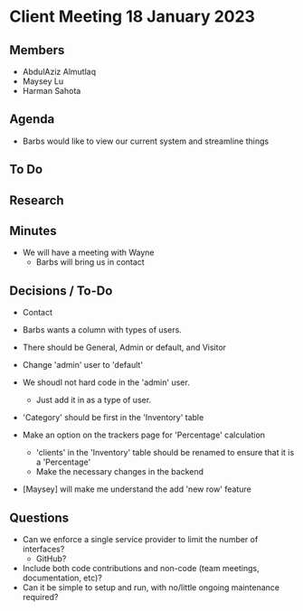 # Client Meeting 18 January 2023

## Members

- AbdulAziz Almutlaq
- Maysey Lu
- Harman Sahota

## Agenda

- Barbs would like to view our current system and streamline things

## To Do

## Research

## Minutes

- We will have a meeting with Wayne
  - Barbs will bring us in contact

## Decisions / To-Do

- Contact

- Barbs wants a column with types of users.
- There should be General, Admin or default, and Visitor
- Change 'admin' user to 'default'
- We shoudl not hard code in the 'admin' user.
  - Just add it in as a type of user.
- 'Category' should be first in the 'Inventory' table
- Make an option on the trackers page for 'Percentage' calculation
  - 'clients' in the 'Inventory' table should be renamed to ensure that it is a 'Percentage'
  - Make the necessary changes in the backend
- [Maysey] will make me understand the add 'new row' feature

## Questions

- Can we enforce a single service provider to limit the number of interfaces?
  - GitHub?
- Include both code contributions and non-code (team meetings, documentation, etc)?
- Can it be simple to setup and run, with no/little ongoing maintenance required?
